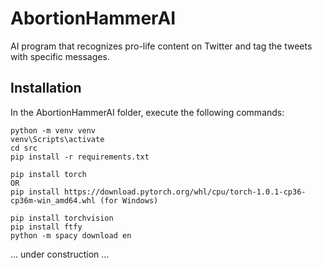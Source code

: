 # AbortionHammerAI
AI program that recognizes pro-life content on Twitter and tag the tweets with specific messages.

## Installation
In the AbortionHammerAI folder, execute the following commands:
```
python -m venv venv
venv\Scripts\activate
cd src
pip install -r requirements.txt

pip install torch
OR
pip install https://download.pytorch.org/whl/cpu/torch-1.0.1-cp36-cp36m-win_amd64.whl (for Windows)

pip install torchvision
pip install ftfy
python -m spacy download en
```

... under construction ...
